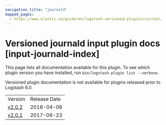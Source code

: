 ```yaml
---
navigation_title: "journald"
mapped_pages:
  - https://www.elastic.co/guide/en/logstash-versioned-plugins/current/input-journald-index.html
---
```


# Versioned journald input plugin docs [input-journald-index]

This page lists all documentation available for this plugin. To see which plugin version you have installed, run `bin/logstash-plugin list --verbose`.

Versioned plugin documentation is not available for plugins released prior to Logstash 6.0.

| | |
| :- | :- |
| Version | Release Date |
| [v2.0.2](v2-0-2-plugins-inputs-journald.md) | 2018-04-06 |
| [v2.0.1](v2-0-1-plugins-inputs-journald.md) | 2017-06-23 |
